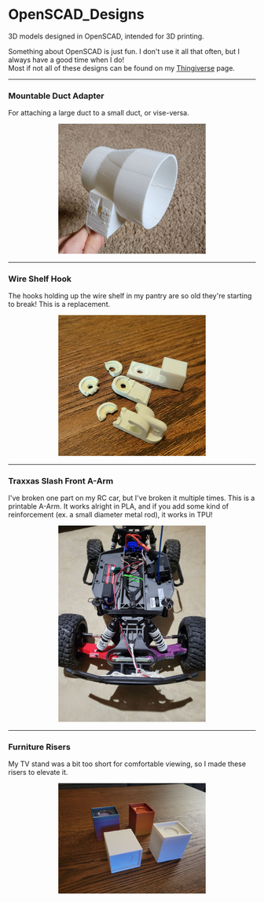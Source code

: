 # OpenSCAD_Designs  
3D models designed in OpenSCAD, intended for 3D printing.  

Something about OpenSCAD is just fun. I don't use it all that often, but I always have a good time when I do!  
Most if not all of these designs can be found on my [Thingiverse](https://www.thingiverse.com/dwink/designs) page.  

___    
  
### Mountable Duct Adapter 

For attaching a large duct to a small duct, or vise-versa.  
<p align="center">
  <img src="DuctMountAdapter/DuctAdapter.jpg" alt="Picture of the adapter in white PLA" width="300"/>  
</p>
  
___  
  
### Wire Shelf Hook  

The hooks holding up the wire shelf in my pantry are so old they're starting to break! This is a replacement.
<p align="center">
  <img src="Wire_Shelving/BrokenHook&Replacement.jpg" alt="A broken shelf hook, and the replacement" width=300"/>  
</p>
  
___    
  
### Traxxas Slash Front A-Arm  
  
I've broken one part on my RC car, but I've broken it multiple times. This is a printable A-Arm. It works alright in PLA, and if you add some kind of reinforcement (ex. a small diameter metal rod), it works in TPU!  
<p align="center">
  <img src="Traxxas_Slash_A-Arm/PrintedArms.jpg" alt="Traxxas Slash with 3D printed front A-Arms" width="300"/>  
</p>

___  
  
### Furniture Risers  

My TV stand was a bit too short for comfortable viewing, so I made these risers to elevate it. 
<p align="center">
  <img src="Furniture_Risers/FurnitureRisers.jpg" alt="A picture of four 3D printed furniture riser blocks" width="300"/>  
</p>
